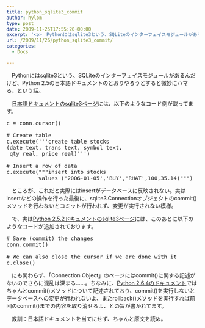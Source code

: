 ```yaml
---
title: python_sqlite3_commit
author: hylom
type: post
date: 2009-11-25T17:55:20+00:00
excerpt: '<p>　Pythonにはsqlite3という、SQLiteのインターフェイスモジュールがあるんだけど、Python 2.5の日本語ドキュメントのとおりやろうとすると微妙にハマる、という話。</p>'
url: /2009/11/26/python_sqlite3_commit/
categories:
  - Docs

---
```

　Pythonにはsqlite3という、SQLiteのインターフェイスモジュールがあるんだけど、Python 2.5の日本語ドキュメントのとおりやろうとすると微妙にハマる、という話。

　[日本語ドキュメントのsqlite3ページ][1]には、以下のようなコード例が載ってます。

<pre>c = conn.cursor()

# Create table
c.execute('''create table stocks
(date text, trans text, symbol text,
 qty real, price real)''')

# Insert a row of data
c.execute("""insert into stocks
          values ('2006-01-05','BUY','RHAT',100,35.14)""")</pre>

　ところが、これだと実際にはinsertがデータベースに反映されない。実はinsertなどの操作を行った最後に、sqlite3.Connectionオブジェクトのcommit()メソッドを行わないとコミットが行われず、変更が実行されない模様。

　で、実は[Python 2.5.2ドキュメントのsqlite3ページ][2]には、このあとに以下のようなコードが追加されております。

<pre># Save (commit) the changes
conn.commit()

# We can also close the cursor if we are done with it
c.close()</pre>

　にも関わらず、「Connection Object」のページにはcommit()に関する記述がないのでさらに混乱は深まる……。ちなみに、[Python 2.6.4のドキュメント][3]ではちゃんとcommit()メソッドについて記述されており、commit()を実行しないとデータベースへの変更が行われないよ、またrollback()メソッドを実行すれば前回のcommit()までの内容を取り消せるよ、との旨が書かれてます。

　教訓：日本語ドキュメントを当てにせず、ちゃんと原文を読め。

 [1]: http://www.python.jp/doc/release/lib/module-sqlite3.html
 [2]: http://www.python.org/doc/2.5.2/lib/module-sqlite3.html
 [3]: http://docs.python.org/library/sqlite3.html#connection-objects
